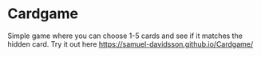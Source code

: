 # Cardgame
Simple game where you can choose 1-5 cards and see if it matches the hidden card.
Try it out here https://samuel-davidsson.github.io/Cardgame/
